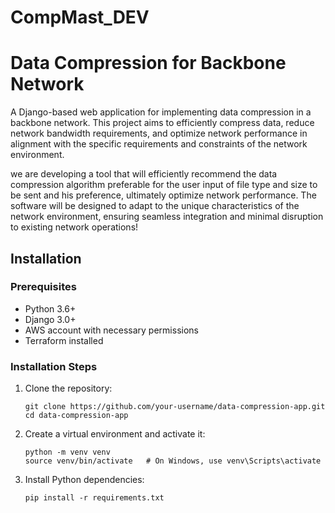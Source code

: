 # CompMast_DEV

    
# Data Compression for Backbone Network

A Django-based web application for implementing data compression in a backbone network. This project aims to efficiently compress data, reduce network bandwidth requirements, and optimize network performance in alignment with the specific requirements and constraints of the network environment.

we are developing a tool that will efficiently recommend the data compression algorithm preferable for the user input of file type and size to be sent and his preference, ultimately optimize network performance. The software will be designed to adapt to the unique characteristics of the network environment, ensuring seamless integration and minimal disruption to existing network operations!

## Installation

### Prerequisites

- Python 3.6+
- Django 3.0+
- AWS account with necessary permissions
- Terraform installed

### Installation Steps

1. Clone the repository:

   ```shell
   git clone https://github.com/your-username/data-compression-app.git
   cd data-compression-app
   
2. Create a virtual environment and activate it:

   ```shell
   python -m venv venv
   source venv/bin/activate   # On Windows, use venv\Scripts\activate

3. Install Python dependencies:

   ```shell
   pip install -r requirements.txt

